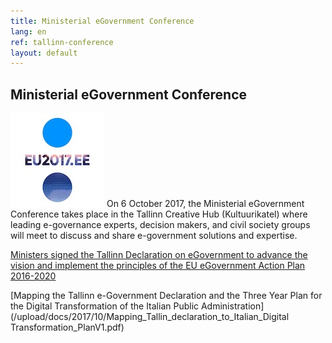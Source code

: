 ```yaml
---
title: Ministerial eGovernment Conference
lang: en
ref: tallinn-conference
layout: default
---
```


## Ministerial eGovernment Conference

<img src="/upload/images/2017/10/eu2017.ee.jpg" class="pull-left" title="Ministerial eGovernment Conference" /> On 6 October 2017, the Ministerial eGovernment Conference takes place in the Tallinn Creative Hub (Kultuurikatel) where leading e-governance experts, decision makers, and civil society groups will meet to discuss and share e-government solutions and expertise.

[Ministers signed the Tallinn Declaration on eGovernment to advance the vision and implement the principles of the EU eGovernment Action Plan 2016-2020](/upload/docs/2017/10/Tallinn_egov_declaration_final_3oct2017.pdf) 

[Mapping the Tallinn e-Government Declaration and the Three Year Plan for the Digital Transformation of the   Italian Public Administration](/upload/docs/2017/10/Mapping_Tallin_declaration_to_Italian_Digital Transformation_PlanV1.pdf)